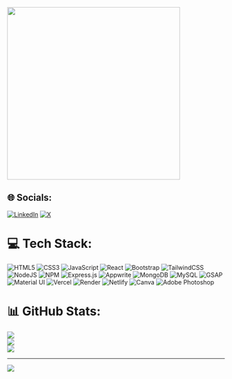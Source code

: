  <img width="400px" src="https://imgs.search.brave.com/ptsI1SMdY1bGFxpcL3-ujOPHuRp9MhqEkian4imrLyQ/rs:fit:860:0:0/g:ce/aHR0cHM6Ly9tZWRp/YTAuZ2lwaHkuY29t/L21lZGlhLzExNUJK/bGU2TjJBdjBBL2dp/cGh5LmdpZj9jaWQ9/NzkwYjc2MTFlcXk1/dTc0em1xZXN5eXpz/aHhvc2d4d3pya3Fr/am5maTA5ZHVwNGYx/JmVwPXYxX2dpZnNf/c2VhcmNoJnJpZD1n/aXBoeS5naWYmY3Q9/Zw.gif"> 
 </div>


## 🌐 Socials:
[![LinkedIn](https://img.shields.io/badge/LinkedIn-%230077B5.svg?logo=linkedin&logoColor=white)](https://www.linkedin.com/in/aditya-yadav-webdev/) [![X](https://img.shields.io/badge/X-black.svg?logo=X&logoColor=white)](https://x.com/_its_Adi) 

# 💻 Tech Stack:
![HTML5](https://img.shields.io/badge/html5-%23E34F26.svg?style=for-the-badge&logo=html5&logoColor=white) 
![CSS3](https://img.shields.io/badge/css3-%231572B6.svg?style=for-the-badge&logo=css3&logoColor=white) 
![JavaScript](https://img.shields.io/badge/javascript-%23323330.svg?style=for-the-badge&logo=javascript&logoColor=%23F7DF1E) 
![React](https://img.shields.io/badge/react-%2320232a.svg?style=for-the-badge&logo=react&logoColor=%2361DAFB) 
![Bootstrap](https://img.shields.io/badge/bootstrap-%23563D7C.svg?style=for-the-badge&logo=bootstrap&logoColor=white)
![TailwindCSS](https://img.shields.io/badge/tailwindcss-%2338B2AC.svg?style=for-the-badge&logo=tailwind-css&logoColor=white)
![NodeJS](https://img.shields.io/badge/node.js-6DA55F?style=for-the-badge&logo=node.js&logoColor=white) 
![NPM](https://img.shields.io/badge/NPM-%23CB3837.svg?style=for-the-badge&logo=npm&logoColor=white) 
![Express.js](https://img.shields.io/badge/express.js-%23404d59.svg?style=for-the-badge&logo=express&logoColor=%2361DAFB) 
![Appwrite](https://img.shields.io/badge/appwrite-%23F02E65.svg?style=for-the-badge&logo=appwrite&logoColor=white)
![MongoDB](https://img.shields.io/badge/MongoDB-%234ea94b.svg?style=for-the-badge&logo=mongodb&logoColor=white) 
![MySQL](https://img.shields.io/badge/mysql-4479A1.svg?style=for-the-badge&logo=mysql&logoColor=white) 
![GSAP](https://img.shields.io/badge/GSAP-%2388CE02.svg?style=for-the-badge&logo=greensock&logoColor=white)
![Material UI](https://img.shields.io/badge/Material%20UI-%230081CB.svg?style=for-the-badge&logo=mui&logoColor=white)
![Vercel](https://img.shields.io/badge/vercel-%23000000.svg?style=for-the-badge&logo=vercel&logoColor=white) 
![Render](https://img.shields.io/badge/Render-%46E3B7.svg?style=for-the-badge&logo=render&logoColor=white) 
![Netlify](https://img.shields.io/badge/netlify-%23000000.svg?style=for-the-badge&logo=netlify&logoColor=#00C7B7) 
![Canva](https://img.shields.io/badge/Canva-%2300C4CC.svg?style=for-the-badge&logo=Canva&logoColor=white) 
![Adobe Photoshop](https://img.shields.io/badge/adobe%20photoshop-%2331A8FF.svg?style=for-the-badge&logo=adobe%20photoshop&logoColor=white) 



# 📊 GitHub Stats:
![](https://github-readme-stats.vercel.app/api?username=ad1tyayadav&theme=dark&hide_border=false&include_all_commits=false&count_private=false)<br/>
![](https://github-readme-streak-stats.herokuapp.com/?user=ad1tyayadav&theme=dark&hide_border=false)<br/>
![](https://github-readme-stats.vercel.app/api/top-langs/?username=ad1tyayadav&theme=dark&hide_border=false&include_all_commits=false&count_private=false&layout=compact)

---
[![](https://visitcount.itsvg.in/api?id=ad1tyayadav&icon=0&color=0)](https://visitcount.itsvg.in)
